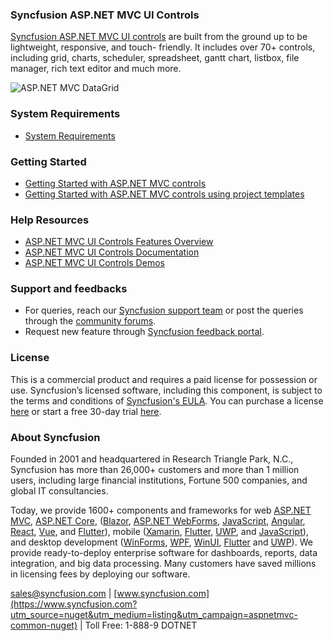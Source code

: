 ### Syncfusion ASP.NET MVC UI Controls

[Syncfusion ASP.NET MVC UI controls](https://www.syncfusion.com/aspnet-mvc-ui-controls?utm_source=nuget&utm_medium=listing&utm_campaign=aspnetmvc-common-nuget) are built from the ground up to be lightweight, responsive, and touch-
friendly. It includes over 70+ controls, including grid, charts, scheduler, spreadsheet, gantt chart, listbox, file manager, rich text editor and much more.

![ASP.NET MVC DataGrid](https://raw.githubusercontent.com/SyncfusionExamples/nuget-img/master/blazor/blazor-datagrid.png)

### System Requirements

* [System Requirements](https://ej2.syncfusion.com/aspnetmvc/documentation/system-requirements/?utm_source=nuget&utm_medium=listing&utm_campaign=aspnetmvc-common-nuget)

### Getting Started

* [Getting Started with ASP.NET MVC controls](https://ej2.syncfusion.com/aspnetmvc/documentation/getting-started/visual-studio-2017/?utm_source=nuget&utm_medium=listing&utm_campaign=aspnetmvc-common-nuget)
* [Getting Started with ASP.NET MVC controls using project templates](https://ej2.syncfusion.com/aspnetmvc/documentation/getting-started/project-template/?utm_source=nuget&utm_medium=listing&utm_campaign=aspnetmvc-common-nuget)

### Help Resources

* [ASP.NET MVC UI Controls Features Overview](https://www.syncfusion.com/aspnet-mvc-ui-controls?utm_source=nuget&utm_medium=listing&utm_campaign=aspnetmvc-common-nuget)
* [ASP.NET MVC UI Controls Documentation](https://ej2.syncfusion.com/aspnetmvc/documentation/introduction/?utm_source=nuget&utm_medium=listing&utm_campaign=aspnetmvc-common-nuget)
* [ASP.NET MVC UI Controls Demos](https://ej2.syncfusion.com/home/aspnetmvc.html?utm_source=nuget&utm_medium=listing&utm_campaign=aspnetmvc-common-nuget)

### Support and feedbacks

* For queries, reach our [Syncfusion support team](https://www.syncfusion.com/support/directtrac/incidents/newincident?utm_source=nuget&utm_medium=listing&utm_campaign=aspnetmvc-common-nuget) or post the queries through the [community forums](https://www.syncfusion.com/forums/aspnetmvc-js2?utm_source=nuget&utm_medium=listing&utm_campaign=aspnetmvc-common-nuget). 
* Request new feature through [Syncfusion feedback portal](https://www.syncfusion.com/feedback/aspnet-mvc?utm_source=nuget&utm_medium=listing&utm_campaign=aspnetmvc-common-nuget).

### License

This is a commercial product and requires a paid license for possession or use. Syncfusion’s licensed software, including this component, is subject to the terms and conditions of [Syncfusion's EULA](https://www.syncfusion.com/eula/es/?utm_source=nuget&utm_medium=listing&utm_campaign=aspnetmvc-common-nuget). You can purchase a license [here]( https://www.syncfusion.com/sales/products?utm_source=nuget&utm_medium=listing&utm_campaign=aspnetmvc-common-nuget) or start a free 30-day trial [here](https://www.syncfusion.com/account/manage-trials/start-trials?utm_source=nuget&utm_medium=listing&utm_campaign=aspnetmvc-common-nuget).

### About Syncfusion

Founded in 2001 and headquartered in Research Triangle Park, N.C., Syncfusion has more than 26,000+ customers and more than 1 million users, including large financial institutions, Fortune 500 companies, and global IT consultancies.
 
Today, we provide 1600+ components and frameworks for web [ASP.NET MVC](https://www.syncfusion.com/aspnet-mvc-ui-controls?utm_source=nuget&utm_medium=listing&utm_campaign=aspnetmvc-common-nuget), [ASP.NET Core](https://www.syncfusion.com/aspnet-core-ui-controls?utm_source=nuget&utm_medium=listing&utm_campaign=aspnetmvc-common-nuget), ([Blazor](https://www.syncfusion.com/blazor-components?utm_source=nuget&utm_medium=listing&utm_campaign=aspnetmvc-common-nuget), [ASP.NET WebForms](https://www.syncfusion.com/jquery/aspnet-webforms-ui-controls?utm_source=nuget&utm_medium=listing&utm_campaign=aspnetmvc-common-nuget), [JavaScript](https://www.syncfusion.com/javascript-ui-controls?utm_source=nuget&utm_medium=listing&utm_campaign=aspnetmvc-common-nuget), [Angular](https://www.syncfusion.com/angular-ui-components?utm_source=nuget&utm_medium=listing&utm_campaign=aspnetmvc-common-nuget), [React](https://www.syncfusion.com/react-ui-components?utm_source=nuget&utm_medium=listing&utm_campaign=aspnetmvc-common-nuget), [Vue](https://www.syncfusion.com/vue-ui-components?utm_source=nuget&utm_medium=listing&utm_campaign=aspnetmvc-common-nuget), and [Flutter](https://www.syncfusion.com/flutter-widgets?utm_source=nuget&utm_medium=listing&utm_campaign=aspnetmvc-common-nuget)), mobile ([Xamarin](https://www.syncfusion.com/xamarin-ui-controls?utm_source=nuget&utm_medium=listing&utm_campaign=aspnetmvc-common-nuget), [Flutter](https://www.syncfusion.com/flutter-widgets?utm_source=nuget&utm_medium=listing&utm_campaign=aspnetmvc-common-nuget), [UWP](https://www.syncfusion.com/uwp-ui-controls?utm_source=nuget&utm_medium=listing&utm_campaign=aspnetmvc-common-nuget), and [JavaScript](https://www.syncfusion.com/javascript-ui-controls?utm_source=nuget&utm_medium=listing&utm_campaign=aspnetmvc-common-nuget)), and desktop development ([WinForms](https://www.syncfusion.com/winforms-ui-controls?utm_source=nuget&utm_medium=listing&utm_campaign=aspnetmvc-common-nuget), [WPF](https://www.syncfusion.com/wpf-controls?utm_source=nuget&utm_medium=listing&utm_campaign=aspnetmvc-common-nuget), [WinUI](https://www.syncfusion.com/winui-controls?utm_source=nuget&utm_medium=listing&utm_campaign=aspnetmvc-common-nuget), [Flutter](https://www.syncfusion.com/flutter-widgets?utm_source=nuget&utm_medium=listing&utm_campaign=aspnetmvc-common-nuget) and [UWP](https://www.syncfusion.com/uwp-ui-controls?utm_source=nuget&utm_medium=listing&utm_campaign=aspnetmvc-common-nuget)). We provide ready-to-deploy enterprise software for dashboards, reports, data integration, and big data processing. Many customers have saved millions in licensing fees by deploying our software.

[sales@syncfusion.com](mailto:sales@syncfusion.com?Subject=Syncfusion%20ASP.NET%20MVC%20-%20NuGet) | [www.syncfusion.com](https://www.syncfusion.com?utm_source=nuget&utm_medium=listing&utm_campaign=aspnetmvc-common-nuget) | Toll Free: 1-888-9 DOTNET